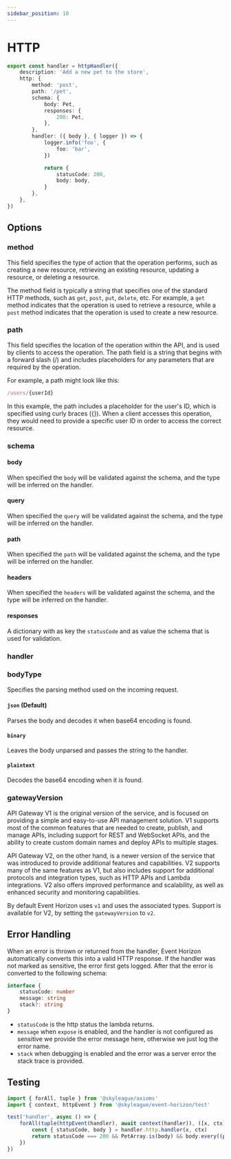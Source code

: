 ```yaml
---
sidebar_position: 10
---
```


# HTTP

```ts
export const handler = httpHandler({
    description: 'Add a new pet to the store',
    http: {
        method: 'post',
        path: '/pet',
        schema: {
            body: Pet,
            responses: {
                200: Pet,
            },
        },
        handler: ({ body }, { logger }) => {
            logger.info('foo', {
                foo: 'bar',
            })

            return {
                statusCode: 200,
                body: body,
            }
        },
    },
})
```

## Options

### method

This field specifies the type of action that the operation performs, such as creating a new resource, retrieving an existing resource, updating a resource, or deleting a resource.

The method field is typically a string that specifies one of the standard HTTP methods, such as `get`, `post`, `put`, `delete`, etc. For example, a `get` method indicates that the operation is used to retrieve a resource, while a `post` method indicates that the operation is used to create a new resource.

### path

This field specifies the location of the operation within the API, and is used by clients to access the operation. The path field is a string that begins with a forward slash (/) and includes placeholders for any parameters that are required by the operation.

For example, a path might look like this:

```ts
/users/{userId}
```

In this example, the path includes a placeholder for the user's ID, which is specified using curly braces ({}). When a client accesses this operation, they would need to provide a specific user ID in order to access the correct resource.

### schema

#### body

When specified the `body` will be validated against the schema, and the type will be inferred on the handler.

#### query

When specified the `query` will be validated against the schema, and the type will be inferred on the handler.

#### path

When specified the `path` will be validated against the schema, and the type will be inferred on the handler.

#### headers

When specified the `headers` will be validated against the schema, and the type will be inferred on the handler.

#### responses

A dictionary with as key the `statusCode` and as value the schema that is used for validation.

### handler

### bodyType

Specifies the parsing method used on the incoming request.

#### `json` (Default)

Parses the body and decodes it when base64 encoding is found.

#### `binary`

Leaves the body unparsed and passes the string to the handler.

#### `plaintext`

Decodes the base64 encoding when it is found.

### gatewayVersion

API Gateway V1 is the original version of the service, and is focused on providing a simple and easy-to-use API management solution. V1 supports most of the common features that are needed to create, publish, and manage APIs, including support for REST and WebSocket APIs, and the ability to create custom domain names and deploy APIs to multiple stages.

API Gateway V2, on the other hand, is a newer version of the service that was introduced to provide additional features and capabilities. V2 supports many of the same features as V1, but also includes support for additional protocols and integration types, such as HTTP APIs and Lambda integrations. V2 also offers improved performance and scalability, as well as enhanced security and monitoring capabilities.

By default Event Horizon uses `v1` and uses the associated types. Support is available for V2, by setting the `gatewayVersion` to `v2`.

## Error Handling

When an error is thrown or returned from the handler, Event Horizon automatically converts this into a valid HTTP response. If the handler was not marked as sensitive, the error first gets logged. After that the error is converted to the following schema:

```ts
interface {
    statusCode: number
    message: string
    stack?: string
}
```

-   `statusCode` is the http status the lambda returns.
-   `message` when `expose` is enabled, and the handler is not configured as sensitive we provide the error message here, otherwise we just log the error name.
-   `stack` when debugging is enabled and the error was a server error the stack trace is provided.

## Testing

```ts
import { forAll, tuple } from '@skyleague/axioms'
import { context, httpEvent } from '@skyleague/event-horizon/test'

test('handler', async () => {
    forAll(tuple(httpEvent(handler), await context(handler)), ([x, ctx]) => {
        const { statusCode, body } = handler.http.handler(x, ctx)
        return statusCode === 200 && PetArray.is(body) && body.every((p) => p.status === x.query.status)
    })
})
```
